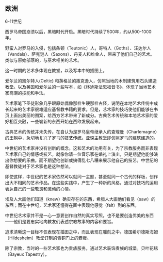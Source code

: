 ## 欧洲

6-11世纪

西罗马帝国崩溃以后，黑暗时代开启。黑暗时代持续了500年，约从500-1000年。

野蛮人对罗马的入侵，包括条顿（Teutonic）人，哥特人（Goths）、汪达尔人（Vandals）、萨克逊人（Saxons）、丹麦人和维金人，带来了他们自己的艺术。类似与原始部落的，与巫术相关的艺术。

这一时期的艺术多体现在教堂，以及写本中的插图上。

爱尔兰的凯尔特人(Celtic) 和英格兰的撒克逊人，仿照当地的木制建筑用石头建造教堂。以及英国和爱尔兰的一些写本，如《林迪斯法恩福音书》，体现了当地艺术家高潮的技能和手法。

艺术家笔下圣徒形象几乎跟原始偶像那样生硬那样古怪，说明在本地艺术传统中成长起来的艺术家很难适应基督教书籍的要求。但是，艺术家的技巧使他们能够在书页上画出美丽的图案，给西方艺术带来了新成分。古典艺术传统和本地艺术家的爱好相互交融，一些崭新的东西开始在西欧发展起来。

古典艺术的传统并未失传，在自认为是罗马皇帝继承人的查理曼（Charlemagne）的王朝中，急切地复兴了罗马的技艺传统。亚琛主教堂即仿照罗马的建筑建造的。

中世纪的艺术家并没有创新的概念。这和艺术的功用有关，为了宗教服务而非表现艺术家自己的情感或技艺。就像你请一位音乐家在婚礼上演出，只是期望他能够演出你想要的乐曲，而不期望他创新或搞得乱七八糟来展示他自己的技艺。中世纪的基督教徒对于艺术家也是这种想法。

即使这样，中世纪的艺术家依然可以就同一主题，甚至就同一个古代的样板，创作出大不相同的艺术作品。在这些实践中，产生了一种新的风格，通过对技巧的运用表达自己的一些敬畏和激动的心情。

埃及人大画他们知道（knew）确实存在的东西，希腊人大画他们看见（saw）的东西；而在中世纪，艺术家还懂得在画中表现他感觉（felt）到的东西。

中世纪艺术家并不是一心一意要创作自然的真实写照，也不是要创造优美的东西——他们是要忠实地向教友们表述宗教故事的内容和要旨。

追求清晰这一目标不仅表现在插图之中，而且表现在雕刻之中。德国希尔德斯海姆（Hildesheim）教堂订制的青铜门上的嵌板。


除了宗教，当时的一些艺术家也为贵族服务，通过艺术装饰贵族的城堡。贝叶花毯（Bayeux Tapestry）。




